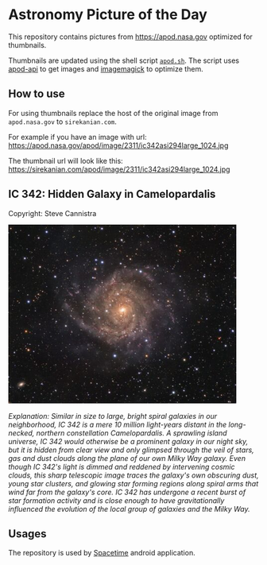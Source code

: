 # Astronomy Picture of the Day

This repository contains pictures from https://apod.nasa.gov optimized for thumbnails.

Thumbnails are updated using the shell script [`apod.sh`](apod.sh). The script
uses [apod-api](https://github.com/nasa/apod-api) to get images and [imagemagick](https://imagemagick.org) to
optimize them.

## How to use

For using thumbnails replace the host of the original image from `apod.nasa.gov` to `sirekanian.com`.

For example if you have an image with url:<br>
https://apod.nasa.gov/apod/image/2311/ic342asi294large_1024.jpg

The thumbnail url will look like this:<br>
https://sirekanian.com/apod/image/2311/ic342asi294large_1024.jpg

## IC 342: Hidden Galaxy in Camelopardalis

Copyright: Steve Cannistra

[![the picture of the day][1]][2]

_Explanation: Similar in size to large, bright spiral galaxies in our neighborhood, IC 342 is a mere 10 million light-years distant in the long-necked, northern constellation Camelopardalis. A sprawling island universe, IC 342 would otherwise be a prominent galaxy in our night sky, but it is hidden from clear view and only glimpsed through the veil of stars, gas and dust clouds along the plane of our own Milky Way galaxy. Even though IC 342's light is dimmed and reddened by intervening cosmic clouds, this sharp telescopic image traces the galaxy's own obscuring dust, young star clusters, and glowing star forming regions along spiral arms that wind far from the galaxy's core. IC 342 has undergone a recent burst of star formation activity and is close enough to have gravitationally influenced the evolution of the local group of galaxies and the Milky Way._

## Usages

The repository is used by [Spacetime][3] android application.

[1]: image/2311/ic342asi294large_1024.jpg

[2]: https://apod.nasa.gov/apod/image/2311/ic342asi294large_1024.jpg

[3]: https://github.com/sirekanian/spacetime
